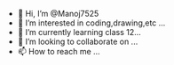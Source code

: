 - 👋 Hi, I’m @Manoj7525
- 👀 I’m interested in coding,drawing,etc ...
- 🌱 I’m currently learning class 12...
- 💞️ I’m looking to collaborate on ...
- 📫 How to reach me ...

<!---
Manoj7525/Manoj7525 is a ✨ special ✨ repository because its `README.md` (this file) appears on your GitHub profile.
You can click the Preview link to take a look at your changes.
--->
